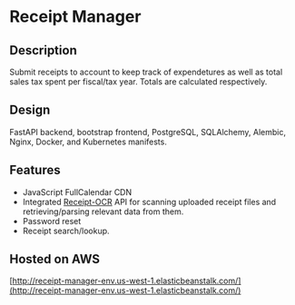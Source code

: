 # Receipt Manager

## Description

Submit receipts to account to keep track of expendetures as well as total sales tax spent per fiscal/tax year.
Totals are calculated respectively.

## Design

FastAPI backend, bootstrap frontend, PostgreSQL, SQLAlchemy, Alembic, Nginx, Docker, and Kubernetes manifests.

## Features

* JavaScript FullCalendar CDN
* Integrated [Receipt-OCR](https://github.com/Asprise/receipt-ocr) API for scanning uploaded receipt files and retrieving/parsing relevant data from them.
* Password reset
* Receipt search/lookup.

## Hosted on AWS

[http://receipt-manager-env.us-west-1.elasticbeanstalk.com/](http://receipt-manager-env.us-west-1.elasticbeanstalk.com/)
